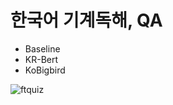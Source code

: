 # 한국어 기계독해, QA
- Baseline
- KR-Bert
- KoBigbird

![ftquiz](https://user-images.githubusercontent.com/77143331/218430208-2bdd0752-fbe8-445f-bc86-209f77e463ad.svg)
